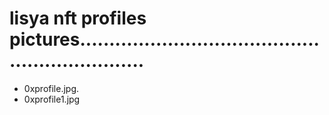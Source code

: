 # lisya nft profiles pictures................................................................
- 0xprofile.jpg.
- 0xprofile1.jpg
